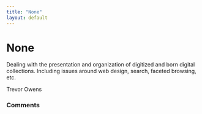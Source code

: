 ```yaml
---
title: "None"
layout: default
---
```

None
=====================
Dealing with the presentation and organization of digitized and born
digital collections. Including issues around web design, search, faceted
browsing, etc.

Trevor Owens

### Comments ###


